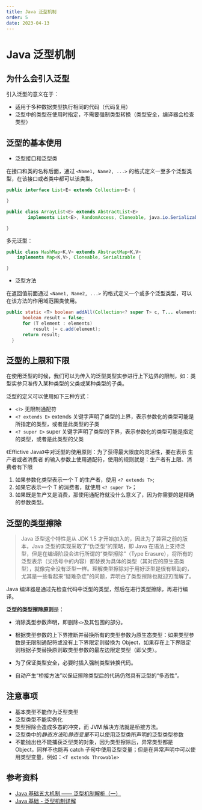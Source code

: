 ```yaml
---
title: Java 泛型机制
order: 5
date: 2023-04-13
---
```


# Java 泛型机制

## 为什么会引入泛型

引入泛型的意义在于：

- 适用于多种数据类型执行相同的代码（代码复用）
- 泛型中的类型在使用时指定，不需要强制类型转换（类型安全，编译器会检查类型）

## 泛型的基本使用

- 泛型接口和泛型类

在接口和类的名称后面，通过 `<Name1, Name2, ...>` 的格式定义一至多个泛型类型，在该接口或者类中都可以该类型。

```java
public interface List<E> extends Collection<E> {

}
```
```java
public class ArrayList<E> extends AbstractList<E>
        implements List<E>, RandomAccess, Cloneable, java.io.Serializable {

}
```

多元泛型：

```java
public class HashMap<K,V> extends AbstractMap<K,V>
    implements Map<K,V>, Cloneable, Serializable {

}
```

- 泛型方法

在返回值前面通过 `<Name1, Name2, ...>` 的格式定义一个或多个泛型类型，可以在该方法的作用域范围类使用。

```java
public static <T> boolean addAll(Collection<? super T> c, T... elements) {
      boolean result = false;
      for (T element : elements)
          result |= c.add(element);
      return result;
  }
```

## 泛型的上限和下限

在使用泛型的时候，我们可以为传入的泛型类型实参进行上下边界的限制，如：类型实参只准传入某种类型的父类或某种类型的子类。

泛型的定义可以使用如下三种方式：

- `<?>` 无限制通配符
- `<? extends E>` extends 关键字声明了类型的上界，表示参数化的类型可能是所指定的类型，或者是此类型的子类
- `<? super E>` super 关键字声明了类型的下界，表示参数化的类型可能是指定的类型，或者是此类型的父类

《Effictive Java》中对泛型的使用原则：为了获得最大限度的灵活性，要在表示 生产者或者消费者 的输入参数上使用通配符，使用的规则就是：生产者有上限、消费者有下限

1. 如果参数化类型表示一个 T 的生产者，使用 `<? extends T>`;
2. 如果它表示一个 T 的消费者，就使用 `<? super T>`；
3. 如果既是生产又是消费，那使用通配符就没什么意义了，因为你需要的是精确的参数类型。

## 泛型的类型擦除

> Java 泛型这个特性是从 JDK 1.5 才开始加入的，因此为了兼容之前的版本，Java 泛型的实现采取了“伪泛型”的策略，即 Java 在语法上支持泛型，但是在编译阶段会进行所谓的“类型擦除”（Type Erasure），将所有的泛型表示（尖括号中的内容）都替换为具体的类型（其对应的原生态类型），就像完全没有泛型一样。理解类型擦除对于用好泛型是很有帮助的，尤其是一些看起来“疑难杂症”的问题，弄明白了类型擦除也就迎刃而解了。

Java 编译器是通过先检查代码中泛型的类型，然后在进行类型擦除，再进行编译。

**泛型的类型擦除原则**是：

- 消除类型参数声明，即删除`<>`及其包围的部分。

- 根据类型参数的上下界推断并替换所有的类型参数为原生态类型：如果类型参数是无限制通配符或没有上下界限定则替换为 Object，如果存在上下界限定则根据子类替换原则取类型参数的最左边限定类型（即父类）。

- 为了保证类型安全，必要时插入强制类型转换代码。

- 自动产生“桥接方法”以保证擦除类型后的代码仍然具有泛型的“多态性”。

## 注意事项

- 基本类型不能作为泛型类型
- 泛型类型不能实例化
- 类型擦除会造成多态的冲突，而 JVM 解决方法就是桥接方法。
- 泛型类中的*静态方法*和*静态变量*不可以使用泛型类所声明的泛型类型参数
- 不能抛出也不能捕获泛型类的对象，因为类型擦除后，异常类型都是 Object，同样不也能再 catch 子句中使用泛型变量；但是在异常声明中可以使用类型变量，例如：`<T extends Throwable>`

## 参考资料

- [Java 基础五大机制 —— 泛型机制解析（一）](https://blog.csdn.net/qq_37080455/article/details/127851686)
- [Java 基础 - 泛型机制详解](https://pdai.tech/md/java/basic/java-basic-x-generic.html)